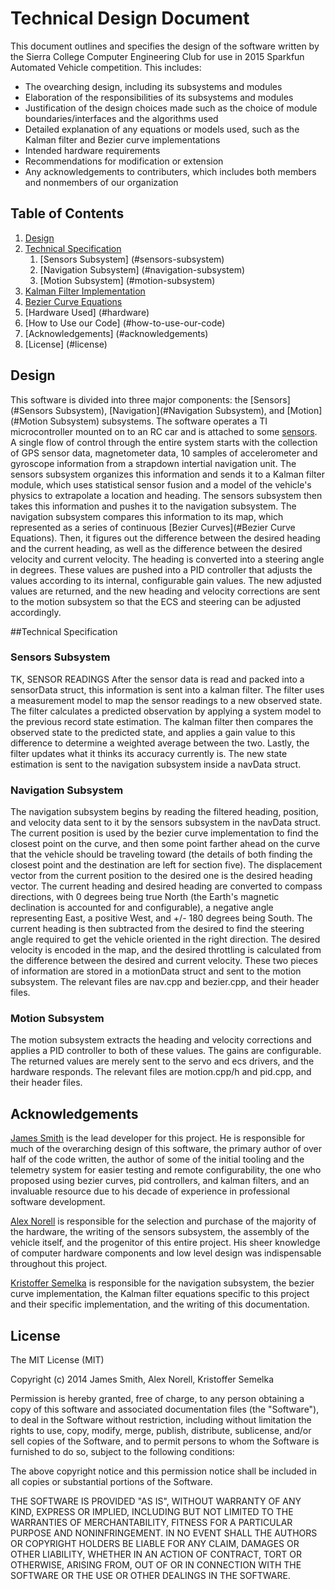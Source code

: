 # Technical Design Document
This document outlines and specifies the design of the software written by
the Sierra College Computer Engineering Club for use in 2015 Sparkfun
Automated Vehicle competition. This includes:
- The ovearching design, including its subsystems and modules
- Elaboration of the responsibilities of its subsystems and modules
- Justification of the design choices made such as the choice of
module boundaries/interfaces and the algorithms used
- Detailed explanation of any equations or models used, such as the
Kalman filter and Bezier curve implementations
- Intended hardware requirements
- Recommendations for modification or extension
- Any acknowledgements to contributers, which includes both members and
nonmembers of our organization

## Table of Contents
1. [Design](#design)
2. [Technical Specification](#technical-specification)
	 1. [Sensors Subsystem] (#sensors-subsystem)
	 2. [Navigation Subsystem] (#navigation-subsystem)
	 3. [Motion Subsystem] (#motion-subsystem)
3. [Kalman Filter Implementation](#kalman-filter-implementation)
4. [Bezier Curve Equations](#bezier-curve-equations)
5. [Hardware Used] (#hardware)
6. [How to Use our Code] (#how-to-use-our-code)
7. [Acknowledgements] (#acknowledgements)
8. [License] (#license)

## Design
This software is divided into three major components: the
[Sensors](#Sensors Subsystem), [Navigation](#Navigation Subsystem), and
[Motion](#Motion Subsystem) subsystems. The software operates a TI
microcontroller mounted on to an RC car and is attached to some
[sensors](#Hardware). A single flow of control through the entire system
starts with the collection of GPS sensor data, magnetometer data, 10 samples of
accelerometer and gyroscope information from a strapdown intertial
navigation unit. The sensors subsystem organizes this information and
sends it to a Kalman filter module, which uses statistical sensor fusion
and a model of the vehicle's physics to extrapolate a location and
heading. The sensors subsystem then takes this information and pushes it
to the navigation subsystem. The navigation subsystem compares this
information to its map, which represented as a series of continuous
[Bezier Curves](#Bezier Curve Equations). Then, it figures out the
difference between the desired heading and the current heading, as well as the
difference between the desired velocity and current velocity. The
heading is converted into a steering angle in degrees. These
values are pushed into a PID controller that adjusts the values
according to its internal, configurable gain values. The new adjusted
values are returned, and the new heading and velocity corrections are
sent to the motion subsystem so that the ECS and steering can be
adjusted accordingly.

##Technical Specification

### Sensors Subsystem
TK, SENSOR READINGS
After the sensor data is read and packed into a sensorData struct, this
information is sent into a kalman filter. The filter uses a measurement
model to map the sensor readings to a new observed state. The filter
calculates a predicted observation by applying a system model to the
previous record state estimation. The kalman filter then compares the
observed state to the predicted state, and applies a gain value to
this difference to determine a weighted average between the
two. Lastly, the filter updates what it thinks its accuracy currently
is. The new state estimation is sent to the navigation subsystem
inside a navData struct. 
		
### Navigation Subsystem
The navigation subsystem begins by reading the filtered heading,
position, and velocity data sent to it by the sensors subsystem in the
navData struct. The current position is used by the bezier curve
implementation to find the closest point on the curve, and then some
point farther ahead on the curve that the vehicle should be traveling
toward (the details of both finding the closest point and the
destination are left for section five). The displacement vector from the
current position to the desired one is the desired heading vector. The
current heading and desired heading are converted to compass directions,
with  0 degrees being true North (the Earth's magnetic declination is
accounted for and configurable), a negative angle representing East, a
positive West, and +/- 180 degrees being South.  The current heading is
then subtracted from the desired to find the steering angle required to
get the vehicle oriented in the right direction. The desired velocity is
encoded in the map, and the desired throttling is calculated from the
difference between the desired and current velocity. These two pieces of
information are stored in a motionData struct and sent to the motion
subsystem. The relevant files are nav.cpp and bezier.cpp, and their
header files.

### Motion Subsystem
The motion subsystem extracts the heading and velocity corrections and
applies a PID controller to both of these values. The gains are
configurable. The returned values are merely sent to the servo and ecs
drivers, and the hardware responds. The relevant files are motion.cpp/h
and pid.cpp, and their header files.

## Acknowledgements
[James
Smith](https://github.com/jamesdsmith/) is the lead developer for this
project. He is responsible for much of the
overarching design of this software, the primary author of over half
of the code written, the author of some of the initial tooling and the
telemetry system for easier testing and remote configurability, the
one who proposed using bezier curves, pid controllers, and kalman
filters, and an invaluable resource due to his decade of experience
in professional software development.

[Alex Norell](https://github.com/AlexNorell/) is
responsible for the selection and purchase of the majority of the
hardware, the writing of the sensors subsystem, the assembly of the vehicle
itself, and the progenitor of this entire project. His sheer knowledge
of computer hardware components and low level design was indispensable
throughout this project.

[Kristoffer Semelka](https://github.com/soderstroff/) is responsible
for the navigation subsystem, the bezier curve implementation, the
Kalman filter equations specific to this project and their specific
implementation, and the writing of this documentation.

## License
The MIT License (MIT)

Copyright (c) 2014 James Smith, Alex Norell, Kristoffer Semelka

Permission is hereby granted, free of charge, to any person obtaining a copy
of this software and associated documentation files (the "Software"), to deal
in the Software without restriction, including without limitation the rights
to use, copy, modify, merge, publish, distribute, sublicense, and/or sell
copies of the Software, and to permit persons to whom the Software is
furnished to do so, subject to the following conditions:

The above copyright notice and this permission notice shall be included in
all copies or substantial portions of the Software.

THE SOFTWARE IS PROVIDED "AS IS", WITHOUT WARRANTY OF ANY KIND, EXPRESS OR
IMPLIED, INCLUDING BUT NOT LIMITED TO THE WARRANTIES OF MERCHANTABILITY,
FITNESS FOR A PARTICULAR PURPOSE AND NONINFRINGEMENT. IN NO EVENT SHALL THE
AUTHORS OR COPYRIGHT HOLDERS BE LIABLE FOR ANY CLAIM, DAMAGES OR OTHER
LIABILITY, WHETHER IN AN ACTION OF CONTRACT, TORT OR OTHERWISE, ARISING FROM,
OUT OF OR IN CONNECTION WITH THE SOFTWARE OR THE USE OR OTHER DEALINGS IN
THE SOFTWARE.